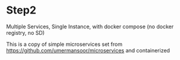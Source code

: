 # Step2
Multiple Services, Single Instance, with docker compose (no docker registry, no SD)


This is a copy of simple microservices set from https://github.com/umermansoor/microservices
and containerized

